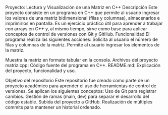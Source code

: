 Proyecto: Lectura y Visualización de una Matriz en C++
Descripción
Este proyecto consiste en un programa en C++ que permite al usuario ingresar los valores de una matriz bidimensional (filas y columnas), almacenarlos e imprimirlos en pantalla. 
Es un ejercicio práctico útil para aprender a trabajar con arrays en C++ y, al mismo tiempo, sirve como base para aplicar conceptos de control de versiones con Git y GitHub.
Funcionalidad
El programa realiza las siguientes acciones:
Solicita al usuario el número de filas y columnas de la matriz.
Permite al usuario ingresar los elementos de la matriz.

Muestra la matriz en formato tabular en la consola.
Archivos del proyecto
matriz.cpp: Código fuente del programa en C++.
README.md: Explicación del proyecto, funcionalidad y uso.

Objetivo del repositorio
Este repositorio fue creado como parte de un proyecto académico para aprender el uso de herramientas de control de versiones. Se aplican los siguientes conceptos:
Uso de Git para registrar cambios.
Gestión de ramas (main, dev) para separar el desarrollo del código estable.
Subida del proyecto a GitHub.
Realización de múltiples commits para mantener un historial ordenado.
